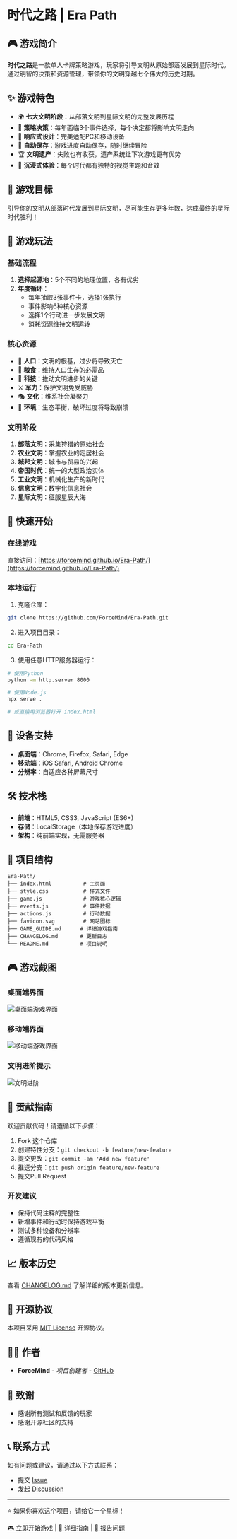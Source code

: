 # 时代之路 | Era Path

## 🎮 游戏简介

**时代之路**是一款单人卡牌策略游戏，玩家将引导文明从原始部落发展到星际时代。通过明智的决策和资源管理，带领你的文明穿越七个伟大的历史时期。

## ✨ 游戏特色

- 🌍 **七大文明阶段**：从部落文明到星际文明的完整发展历程
- 🎯 **策略决策**：每年面临3个事件选择，每个决定都将影响文明走向
- 📱 **响应式设计**：完美适配PC和移动设备
- 💾 **自动保存**：游戏进度自动保存，随时继续冒险
- 🏆 **文明遗产**：失败也有收获，遗产系统让下次游戏更有优势
- 🎨 **沉浸式体验**：每个时代都有独特的视觉主题和音效

## 🎯 游戏目标

引导你的文明从部落时代发展到星际文明，尽可能生存更多年数，达成最终的星际时代胜利！

## 🎲 游戏玩法

### 基础流程
1. **选择起源地**：5个不同的地理位置，各有优劣
2. **年度循环**：
   - 每年抽取3张事件卡，选择1张执行
   - 事件影响6种核心资源
   - 选择1个行动进一步发展文明
   - 消耗资源维持文明运转

### 核心资源
- 👥 **人口**：文明的根基，过少将导致灭亡
- 🌾 **粮食**：维持人口生存的必需品
- 🔬 **科技**：推动文明进步的关键
- ⚔️ **军力**：保护文明免受威胁
- 🎭 **文化**：维系社会凝聚力
- 🌿 **环境**：生态平衡，破坏过度将导致崩溃

### 文明阶段
1. **部落文明**：采集狩猎的原始社会
2. **农业文明**：掌握农业的定居社会
3. **城邦文明**：城市与贸易的兴起
4. **帝国时代**：统一的大型政治实体
5. **工业文明**：机械化生产的新时代
6. **信息文明**：数字化信息社会
7. **星际文明**：征服星辰大海

## 🚀 快速开始

### 在线游戏
直接访问：[https://forcemind.github.io/Era-Path/](https://forcemind.github.io/Era-Path/)

### 本地运行
1. 克隆仓库：
```bash
git clone https://github.com/ForceMind/Era-Path.git
```

2. 进入项目目录：
```bash
cd Era-Path
```

3. 使用任意HTTP服务器运行：
```bash
# 使用Python
python -m http.server 8000

# 使用Node.js
npx serve .

# 或直接用浏览器打开 index.html
```

## 📱 设备支持

- **桌面端**：Chrome, Firefox, Safari, Edge
- **移动端**：iOS Safari, Android Chrome
- **分辨率**：自适应各种屏幕尺寸

## 🛠️ 技术栈

- **前端**：HTML5, CSS3, JavaScript (ES6+)
- **存储**：LocalStorage（本地保存游戏进度）
- **架构**：纯前端实现，无需服务器

## 📁 项目结构

```
Era-Path/
├── index.html          # 主页面
├── style.css           # 样式文件
├── game.js             # 游戏核心逻辑
├── events.js           # 事件数据
├── actions.js          # 行动数据
├── favicon.svg         # 网站图标
├── GAME_GUIDE.md      # 详细游戏指南
├── CHANGELOG.md       # 更新日志
└── README.md          # 项目说明
```

## 🎮 游戏截图

### 桌面端界面
![桌面端游戏界面](docs/screenshots/desktop.png)

### 移动端界面
![移动端游戏界面](docs/screenshots/mobile.png)

### 文明进阶提示
![文明进阶](docs/screenshots/advancement.png)

## 🤝 贡献指南

欢迎贡献代码！请遵循以下步骤：

1. Fork 这个仓库
2. 创建特性分支：`git checkout -b feature/new-feature`
3. 提交更改：`git commit -am 'Add new feature'`
4. 推送分支：`git push origin feature/new-feature`
5. 提交Pull Request

### 开发建议
- 保持代码注释的完整性
- 新增事件和行动时保持游戏平衡
- 测试多种设备和分辨率
- 遵循现有的代码风格

## 📈 版本历史

查看 [CHANGELOG.md](CHANGELOG.md) 了解详细的版本更新信息。

## 📄 开源协议

本项目采用 [MIT License](LICENSE) 开源协议。

## 👨‍💻 作者

- **ForceMind** - *项目创建者* - [GitHub](https://github.com/ForceMind)

## 🙏 致谢

- 感谢所有测试和反馈的玩家
- 感谢开源社区的支持

## 📞 联系方式

如有问题或建议，请通过以下方式联系：

- 提交 [Issue](https://github.com/ForceMind/Era-Path/issues)
- 发起 [Discussion](https://github.com/ForceMind/Era-Path/discussions)

---

⭐ 如果你喜欢这个项目，请给它一个星标！

[🎮 立即开始游戏](https://forcemind.github.io/Era-Path/) | [📖 详细指南](GAME_GUIDE.md) | [🐛 报告问题](https://github.com/ForceMind/Era-Path/issues)
